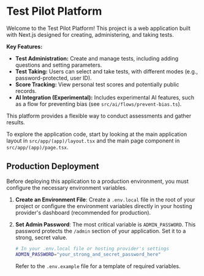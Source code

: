 # Test Pilot Platform

Welcome to the Test Pilot Platform! This project is a web application built with Next.js designed for creating, administering, and taking tests.

**Key Features:**

- **Test Administration:** Create and manage tests, including adding questions and setting parameters.
- **Test Taking:** Users can select and take tests, with different modes (e.g., password-protected, user ID).
- **Score Tracking:** View personal test scores and potentially public records.
- **AI Integration (Experimental):** Includes experimental AI features, such as a flow for preventing bias (see `src/ai/flows/prevent-bias.ts`).

This platform provides a flexible way to conduct assessments and gather results.

To explore the application code, start by looking at the main application layout in `src/app/(app)/layout.tsx` and the main page component in `src/app/(app)/page.tsx`.

## Production Deployment

Before deploying this application to a production environment, you must configure the necessary environment variables.

1.  **Create an Environment File**: Create a `.env.local` file in the root of your project or configure the environment variables directly in your hosting provider's dashboard (recommended for production).

2.  **Set Admin Password**: The most critical variable is `ADMIN_PASSWORD`. This password protects the `/admin` section of your application. Set it to a strong, secret value.

    ```bash
    # In your .env.local file or hosting provider's settings
    ADMIN_PASSWORD="your_strong_and_secret_password_here"
    ```

    Refer to the `.env.example` file for a template of required variables.
